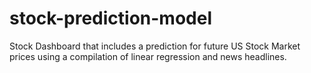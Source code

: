 # stock-prediction-model
Stock Dashboard that includes a prediction for future US Stock Market prices using a compilation of linear regression and news headlines.
